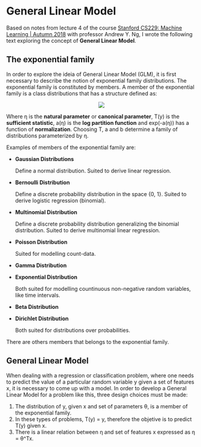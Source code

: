 # General Linear Model
Based on notes from lecture 4 of the course [Stanford CS229: Machine Learning | Autumn 2018](https://www.youtube.com/playlist?list=PLoROMvodv4rMiGQp3WXShtMGgzqpfVfbU) with professor Andrew Y. Ng, I wrote the following text exploring the concept of **General Linear Model**.

## The exponential family
In order to explore the ideia of General Linear Model (GLM), it is first necessary to describe the notion of exponential family distributions. The exponential family is constituted by members. A member of the exponential family is a class distributions that has a structure defined as:

<p align="center"><img src="https://user-images.githubusercontent.com/29299799/113068103-fe717300-9193-11eb-8d59-13c476c4eb2d.png"></p>

Where η is the **natural parameter** or **canonical parameter**, T(y) is the **sufficient statistic**, a(η) is the **log partition function** and exp(-a(η)) has a function of **normalization**. Choosing T, a and b determine a family of distributions parameterized by η.

Examples of members of the exponential family are:

* **Gaussian Distributions**

  Define a normal distribution. Suited to derive linear regression. 
  
* **Bernoulli Distribution**

  Define a discrete probability distribution in the space {0, 1}. Suited to derive logistic regression (binomial).
 
* **Multinomial Distribution**

  Define a discrete probability distribution generalizing the binomial distribution. Suited to derive multinomial linear regression.

* **Poisson Distribution**

  Suited for modelling count-data.

* **Gamma Distribution**
* **Exponential Distribution**
   
  Both suited for modelling countinuous non-negative random variables, like time intervals.
  
* **Beta Distribution**
* **Dirichlet Distribution**

  Both suited for distributions over probabilities.

There are others members that belongs to the exponential family.

## General Linear Model
When dealing with a regression or classification problem, where one needs to predict the value of a particular random variable y given a set of features x, it is necessary to come up with a model. In order to develop a General Linear Model for a problem like this, three design choices must be made:

1. The distribution of y, given x and set of parameters θ, is a member of the exponential family.
2. In these types of problems, T(y) = y, therefore the objetive is to predict T(y) given x.
3. There is a linear relation between η and set of features x expressed as η = θ^Tx.
